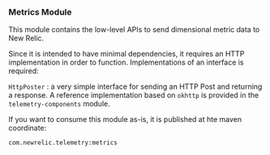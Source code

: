 ### Metrics Module

This module contains the low-level APIs to send dimensional metric data to New Relic.

Since it is intended to have minimal dependencies, it requires an HTTP implementation
in order to function. Implementations of an interface is required:

`HttpPoster` : a very simple interface for sending an HTTP Post and returning a response.
A reference implementation based on `okhttp` is provided in the `telemetry-components` module.

If you want to consume this module as-is, it is published at hte maven coordinate:

`com.newrelic.telemetry:metrics`

